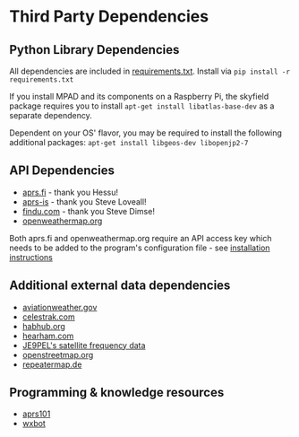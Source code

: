 # Third Party Dependencies

## Python Library Dependencies

All dependencies are included in [requirements.txt](../requirements.txt). Install via ```pip install -r requirements.txt```

If you install MPAD and its components on a Raspberry Pi, the skyfield package requires you to install ```apt-get install libatlas-base-dev``` as a separate dependency.

Dependent on your OS' flavor, you may be required to install the following additional packages: ```apt-get install libgeos-dev libopenjp2-7```

## API Dependencies

- [aprs.fi](https://aprs.fi/page/api) - thank you Hessu!
- [aprs-is](http://www.aprs-is.net/Default.aspx) - thank you Steve Loveall!
- [findu.com](https://www.findu.com) - thank you Steve Dimse!
- [openweathermap.org](https://www.openweathermap.org)

Both aprs.fi and openweathermap.org require an API access key which needs to be added to the program's configuration file - see [installation instructions](INSTALLATION.md)

## Additional external data dependencies

- [aviationweather.gov](https://www.aviationweather.gov)
- [celestrak.com](https://www.celestrak.com)
- [habhub.org](habhub.org)
- [hearham.com](https://www.hearham.com)
- [JE9PEL's satellite frequency data](http://www.ne.jp/asahi/hamradio/je9pel/satslist.htm)
- [openstreetmap.org](https://www.openstreetmap.org)
- [repeatermap.de](https://www.repeatermap.de)

## Programming & knowledge resources

- [aprs101](http://www.aprs.org/doc/APRS101.PDF)
- [wxbot](https://sites.google.com/site/ki6wjp/wxbot)
